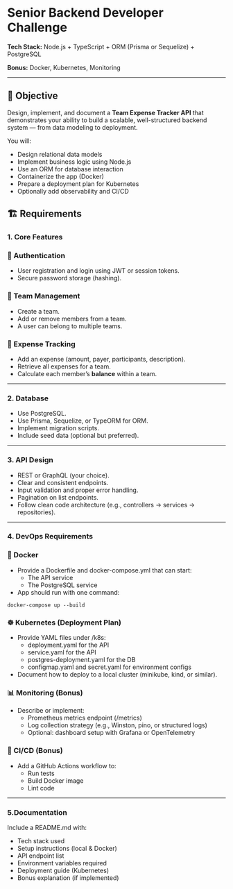 # **Senior Backend Developer Challenge**

**Tech Stack:** Node.js + TypeScript + ORM (Prisma or Sequelize) + PostgreSQL

**Bonus:** Docker, Kubernetes, Monitoring

---

## **🎯 Objective**

Design, implement, and document a **Team Expense Tracker API** that demonstrates your ability to build a scalable, well-structured backend system — from data modeling to deployment.

You will:

-   Design relational data models
-   Implement business logic using Node.js
-   Use an ORM for database interaction
-   Containerize the app (Docker)
-   Prepare a deployment plan for Kubernetes
-   Optionally add observability and CI/CD

## **🏗️ Requirements**

### **1. Core Features**

### **👤 Authentication**

-   User registration and login using JWT or session tokens.
-   Secure password storage (hashing).

### **👥 Team Management**

-   Create a team.
-   Add or remove members from a team.
-   A user can belong to multiple teams.

### **💸 Expense Tracking**

-   Add an expense (amount, payer, participants, description).
-   Retrieve all expenses for a team.
-   Calculate each member’s **balance** within a team.

---

### **2. Database**

-   Use PostgreSQL.
-   Use Prisma, Sequelize, or TypeORM for ORM.
-   Implement migration scripts.
-   Include seed data (optional but preferred).

---

### **3. API Design**

-   REST or GraphQL (your choice).
-   Clear and consistent endpoints.
-   Input validation and proper error handling.
-   Pagination on list endpoints.
-   Follow clean code architecture (e.g., controllers → services → repositories).

---

### **4. DevOps Requirements**

### **🐳 Docker**

-   Provide a Dockerfile and docker-compose.yml that can start:
    -   The API service
    -   The PostgreSQL service
-   App should run with one command:

```
docker-compose up --build
```

### **☸️ Kubernetes (Deployment Plan)**

-   Provide YAML files under /k8s:
    -   deployment.yaml for the API
    -   service.yaml for the API
    -   postgres-deployment.yaml for the DB
    -   configmap.yaml and secret.yaml for environment configs
-   Document how to deploy to a local cluster (minikube, kind, or similar).

### **📊 Monitoring (Bonus)**

-   Describe or implement:
    -   Prometheus metrics endpoint (/metrics)
    -   Log collection strategy (e.g., Winston, pino, or structured logs)
    -   Optional: dashboard setup with Grafana or OpenTelemetry

### **🚀 CI/CD (Bonus)**

-   Add a GitHub Actions workflow to:
    -   Run tests
    -   Build Docker image
    -   Lint code

---

### **5.Documentation**

Include a README.md with:

-   Tech stack used
-   Setup instructions (local & Docker)
-   API endpoint list
-   Environment variables required
-   Deployment guide (Kubernetes)
-   Bonus explanation (if implemented)
